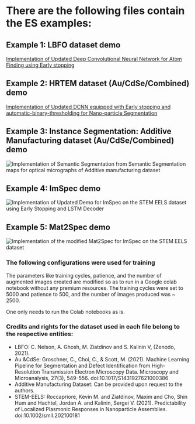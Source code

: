 # There are the following files contain the ES examples:

## Example 1: LBFO dataset demo
[Implementation of Updated Deep Convolutional Neural Network for Atom Finding using Early stopping](https://github.com/Pragalbhv/atomai/blob/master/examples/notebooks/EarlyStopping_LBFO_pv.ipynb)

## Example 2: HRTEM dataset (Au/CdSe/Combined) demo
[Implementation of Updated DCNN equipped with Early stopping and automatic-binary-thresholding for Nano-particle Segmentation](https://github.com/Pragalbhv/atomai/blob/master/examples/notebooks/EarlyStopping_HRTEM_pv.ipynb)

## Example 3: Instance Segmentation: Additive Manufacturing dataset (Au/CdSe/Combined) demo
![Implementation of Semantic Segmentation from Semantic Segmentation maps for optical micrographs of Additive manufacturing dataset](https://github.com/Pragalbhv/atomai/blob/master/examples/notebooks/Instance_Segmentation.ipynb)

## Example 4: ImSpec demo
![Implementation of Updated Demo for ImSpec on the STEM EELS dataset using Early Stopping and LSTM Decoder](https://github.com/Pragalbhv/atomai/blob/master/examples/notebooks/LSTM_EarlyStopping_ImSpec.ipynb)

## Example 5: Mat2Spec demo
![Implementation of the modified Mat2Spec for ImSpec on the STEM EELS dataset](https://github.com/Pragalbhv/atomai/blob/master/examples/notebooks/Mat2Spec_ImSpec.ipynb)

### The following configurations were used for training
The parameters like training cycles, patience, and the number of augmented images created are modified so as to run in a Google colab notebook without any premium resources. 
The training cycles were set to 5000 and patience to 500, and the number of images produced was ~ 2500.

One only needs to run the Colab notebooks as is. 


### Credits and rights for the dataset used in each file belong to the respective entities:
  - LBFO: C. Nelson, A. Ghosh, M. Ziatdinov and S. Kalinin V, (Zenodo, 2021).
  - Au &CdSe: Groschner, C., Choi, C., & Scott, M. (2021). Machine Learning Pipeline for Segmentation and Defect Identification from High-Resolution Transmission Electron Microscopy Data. Microscopy and Microanalysis, 27(3), 549-556. doi:10.1017/S1431927621000386
  - Additive Manufacturing Dataset: Can be provided upon request to the authors.
  - STEM-EELS: Roccapriore, Kevin M. and Ziatdinov, Maxim and Cho, Shin Hum and Hachtel, Jordan A. and Kalinin, Sergei V. (2021). Predictability of Localized Plasmonic Responses in Nanoparticle Assemblies. doi:10.1002/smll.202100181


  
